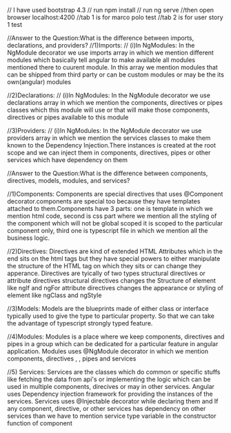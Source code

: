 // I have used bootstrap 4.3 
// run npm install 
// run ng serve 
//then open browser localhost:4200
//tab 1 is for marco polo test 
//tab 2 is for user story 1 test


//Answer  to the Question:What is the difference between imports, declarations, and providers?
//1)Imports:
// (i)In NgModules: In the NgModule decorator we use imports array in which we mention different modules which  basically tell angular to make available all modules mentioned there to cuurent module. In this array we  mention modules that can be shipped from third party or can be custom modules or may be the its own(angular) modules

//2)Declarations:
// (i)In NgModules: In the NgModule decorator we use declarations array in which we mention the components, directives or pipes classes which this module will use or that will make those components, directives or pipes available to this module

//3)Providers:
// (i)In NgModules: In the NgModule decorator we use providers array in which we mention the services classes to make   them known to the Dependency Injection.There instances is created at the root scope and we can inject them in components, directives, pipes or other services which have dependency on them



//Answer to the Question:What is the difference between components, directives, models, modules, and services?

//1)Components: Components are special directives that uses @Component decorator.components are special too because they have templates attached to them.Components have 3 parts: one is template in which we mention html code, second is css part where we mention all the styling of the component which will not be global scoped it is scoped to the particular component only, third one is typescript file in which we mention all the business logic.

//2)Directives: Directives are kind of extended HTML Attributes which in the end sits on the html tags but they have     special powers to either manipulate the structure of the HTML tag on which they sits or can change they apperance.
 Directives are tyically of two types structural directives or attribute directives structural directives changes the Structure of element like ngIf and ngFor attribute directives changes the appearance or styling of element like ngClass and ngStyle

//3)Models: Models are the blueprints made of either class or interface typically used to give the type to particular property. So that we can take the advantage of typescript strongly typed feature.

//4)Modules: Modules is a place where we keep components, directives and pipes in a group which can be dedicated for a particular feature in angular application. Modules uses @NgModule decorator in which we mention components, directives , , pipes and services 

//5) Services: Services are the classes which do common or specific stuffs like fetching the data from api's or implementing the logic which can be used in multiple components, direcives or may in other services. Angular uses Dependency injection framework for providing the instances of the services. Services uses @Injectable decorator while declaring them and If any component, directive, or other services has dependency on other services than we have to mention service type variable in the constructor function of component
